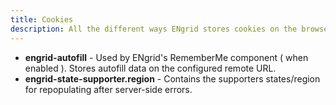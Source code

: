 ```yaml
---
title: Cookies
description: All the different ways ENgrid stores cookies on the browser.
---
```


- **engrid-autofill** - Used by ENgrid's RememberMe component ( when enabled ). Stores autofill data on the configured remote URL.
- **engrid-state-supporter.region** - Contains the supporters states/region for repopulating after server-side errors.
